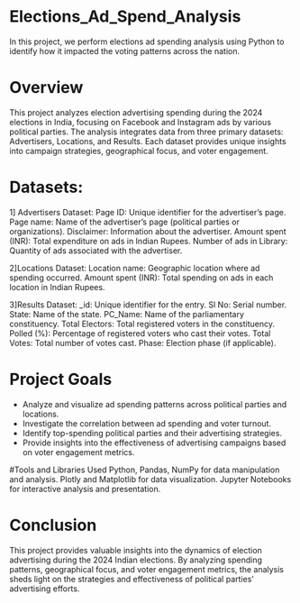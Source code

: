 # Elections_Ad_Spend_Analysis
In this project, we perform elections ad spending analysis using Python to identify how it impacted the voting patterns across the nation.

# Overview
This project analyzes election advertising spending during the 2024 elections in India, focusing on Facebook and Instagram ads by various political parties. The analysis integrates data from three primary datasets: Advertisers, Locations, and Results. Each dataset provides unique insights into campaign strategies, geographical focus, and voter engagement.

# Datasets:
1] Advertisers Dataset:
Page ID: Unique identifier for the advertiser’s page.
Page name: Name of the advertiser’s page (political parties or organizations).
Disclaimer: Information about the advertiser.
Amount spent (INR): Total expenditure on ads in Indian Rupees.
Number of ads in Library: Quantity of ads associated with the advertiser.

2]Locations Dataset:
Location name: Geographic location where ad spending occurred.
Amount spent (INR): Total spending on ads in each location in Indian Rupees.

3]Results Dataset:
_id: Unique identifier for the entry.
Sl No: Serial number.
State: Name of the state.
PC_Name: Name of the parliamentary constituency.
Total Electors: Total registered voters in the constituency.
Polled (%): Percentage of registered voters who cast their votes.
Total Votes: Total number of votes cast.
Phase: Election phase (if applicable).

# Project Goals
- Analyze and visualize ad spending patterns across political parties and locations.
- Investigate the correlation between ad spending and voter turnout.
- Identify top-spending political parties and their advertising strategies.
- Provide insights into the effectiveness of advertising campaigns based on voter engagement metrics.
  
#Tools and Libraries Used
Python, Pandas, NumPy for data manipulation and analysis.
Plotly and Matplotlib for data visualization.
Jupyter Notebooks for interactive analysis and presentation.

# Conclusion
This project provides valuable insights into the dynamics of election advertising during the 2024 Indian elections. By analyzing spending patterns, geographical focus, and voter engagement metrics, the analysis sheds light on the strategies and effectiveness of political parties' advertising efforts.
